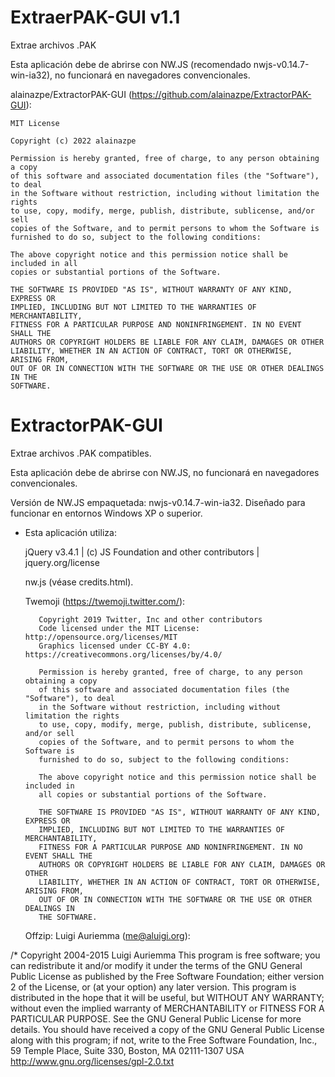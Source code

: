 # ExtraerPAK-GUI v1.1

 Extrae archivos .PAK
 
 Esta aplicación debe de abrirse con NW.JS (recomendado nwjs-v0.14.7-win-ia32), no funcionará en navegadores convencionales.
 

alainazpe/ExtractorPAK-GUI (https://github.com/alainazpe/ExtractorPAK-GUI):

    MIT License

    Copyright (c) 2022 alainazpe

    Permission is hereby granted, free of charge, to any person obtaining a copy
    of this software and associated documentation files (the "Software"), to deal
    in the Software without restriction, including without limitation the rights
    to use, copy, modify, merge, publish, distribute, sublicense, and/or sell
    copies of the Software, and to permit persons to whom the Software is
    furnished to do so, subject to the following conditions:

    The above copyright notice and this permission notice shall be included in all
    copies or substantial portions of the Software.

    THE SOFTWARE IS PROVIDED "AS IS", WITHOUT WARRANTY OF ANY KIND, EXPRESS OR
    IMPLIED, INCLUDING BUT NOT LIMITED TO THE WARRANTIES OF MERCHANTABILITY,
    FITNESS FOR A PARTICULAR PURPOSE AND NONINFRINGEMENT. IN NO EVENT SHALL THE
    AUTHORS OR COPYRIGHT HOLDERS BE LIABLE FOR ANY CLAIM, DAMAGES OR OTHER
    LIABILITY, WHETHER IN AN ACTION OF CONTRACT, TORT OR OTHERWISE, ARISING FROM,
    OUT OF OR IN CONNECTION WITH THE SOFTWARE OR THE USE OR OTHER DEALINGS IN THE
    SOFTWARE.

# ExtractorPAK-GUI

 Extrae archivos .PAK compatibles.
 
 Esta aplicación debe de abrirse con NW.JS, no funcionará en navegadores convencionales.
 
 Versión de NW.JS empaquetada: nwjs-v0.14.7-win-ia32. 
 Diseñado para funcionar en entornos Windows XP o superior.
 

 - Esta aplicación utiliza:
     
     jQuery v3.4.1 | (c) JS Foundation and other contributors | jquery.org/license

     nw.js (véase credits.html).

     Twemoji (https://twemoji.twitter.com/):

          Copyright 2019 Twitter, Inc and other contributors
          Code licensed under the MIT License: http://opensource.org/licenses/MIT
          Graphics licensed under CC-BY 4.0: https://creativecommons.org/licenses/by/4.0/

          Permission is hereby granted, free of charge, to any person obtaining a copy
          of this software and associated documentation files (the "Software"), to deal
          in the Software without restriction, including without limitation the rights
          to use, copy, modify, merge, publish, distribute, sublicense, and/or sell
          copies of the Software, and to permit persons to whom the Software is
          furnished to do so, subject to the following conditions:

          The above copyright notice and this permission notice shall be included in
          all copies or substantial portions of the Software.

          THE SOFTWARE IS PROVIDED "AS IS", WITHOUT WARRANTY OF ANY KIND, EXPRESS OR
          IMPLIED, INCLUDING BUT NOT LIMITED TO THE WARRANTIES OF MERCHANTABILITY,
          FITNESS FOR A PARTICULAR PURPOSE AND NONINFRINGEMENT. IN NO EVENT SHALL THE
          AUTHORS OR COPYRIGHT HOLDERS BE LIABLE FOR ANY CLAIM, DAMAGES OR OTHER
          LIABILITY, WHETHER IN AN ACTION OF CONTRACT, TORT OR OTHERWISE, ARISING FROM,
          OUT OF OR IN CONNECTION WITH THE SOFTWARE OR THE USE OR OTHER DEALINGS IN
          THE SOFTWARE.

     Offzip: Luigi Auriemma (me@aluigi.org):

/*
    Copyright 2004-2015 Luigi Auriemma
    This program is free software; you can redistribute it and/or modify
    it under the terms of the GNU General Public License as published by
   the Free Software Foundation; either version 2 of the License, or
   (at your option) any later version.
  This program is distributed in the hope that it will be useful,
    but WITHOUT ANY WARRANTY; without even the implied warranty of
     MERCHANTABILITY or FITNESS FOR A PARTICULAR PURPOSE.  See the
     GNU General Public License for more details.
    You should have received a copy of the GNU General Public License
    along with this program; if not, write to the Free Software
    Foundation, Inc., 59 Temple Place, Suite 330, Boston, MA  02111-1307 USA
     http://www.gnu.org/licenses/gpl-2.0.txt
